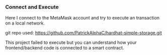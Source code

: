 ### Connect and Execute

Here I connect to the MetaMask account and try to execute an transaction on a local network.

git repo used: https://github.com/PatrickAlphaC/hardhat-simple-storage.git

This project failed to execute but you can understand how your frontend/backend code is connected to a smart contract.
